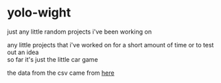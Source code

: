 yolo-wight
==========

just any little random projects i've been working on


<p>any little projects that i've worked on for a short amount of time or to test out an idea
<br/>
so far it's just the little car game
</p>


the data from the csv came from <a href = "http://cloford.com/resources/colours/500col.htm"> here </a>
